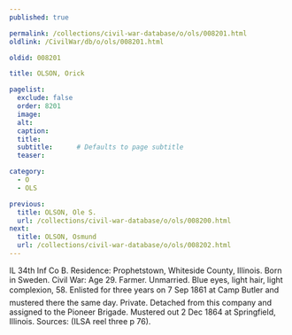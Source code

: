 ```yaml
---
published: true

permalink: /collections/civil-war-database/o/ols/008201.html
oldlink: /CivilWar/db/o/ols/008201.html

oldid: 008201

title: OLSON, Orick

pagelist:
  exclude: false
  order: 8201
  image: 
  alt:
  caption:
  title:
  subtitle:      # Defaults to page subtitle
  teaser:

category: 
  - O 
  - OLS

previous:
  title: OLSON, Ole S.
  url: /collections/civil-war-database/o/ols/008200.html  
next:
  title: OLSON, Osmund
  url: /collections/civil-war-database/o/ols/008202.html   
---
```

IL 34th Inf Co B. Residence: Prophetstown, Whiteside County, Illinois. Born in Sweden. Civil War: Age 29. Farmer. Unmarried. Blue eyes, light hair, light complexion, 5&#146;8&#148;. Enlisted for three years on 7 Sep 1861 at Camp Butler and mustered there the same day. Private. Detached from this company and assigned to the Pioneer Brigade. Mustered out 2 Dec 1864 at Springfield, Illinois. Sources: (ILSA reel three p 76).